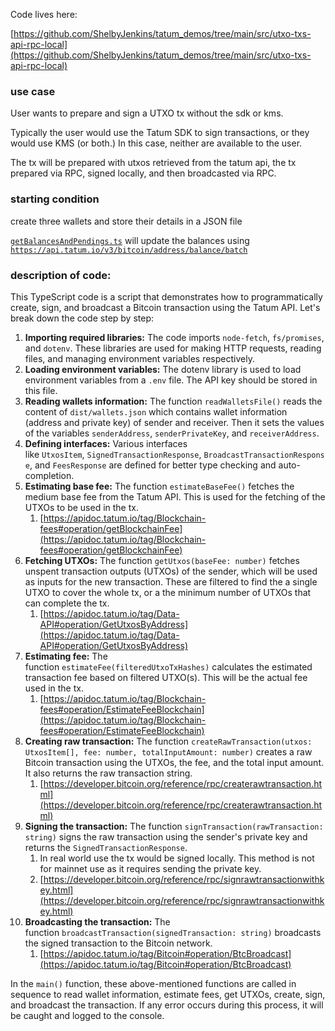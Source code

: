 Code lives here:

[https://github.com/ShelbyJenkins/tatum_demos/tree/main/src/utxo-txs-api-rpc-local](https://github.com/ShelbyJenkins/tatum_demos/tree/main/src/utxo-txs-api-rpc-local)

### use case

User wants to prepare and sign a UTXO tx without the sdk or kms.

Typically the user would use the Tatum SDK to sign transactions, or they would use KMS (or both.) In this case, neither are available to the user.

The tx will be prepared with utxos retrieved from the tatum api, the tx prepared via RPC, signed locally, and then broadcasted via RPC.

### starting condition

create three wallets and store their details in a JSON file

[`getBalancesAndPendings.ts`](https://github.com/ShelbyJenkins/tatum_demos/blob/main/src/utxo-txs-api-rpc-local/getBalancesAndPendings.ts) will update the balances using [`https://api.tatum.io/v3/bitcoin/address/balance/batch`](https://api.tatum.io/v3/bitcoin/address/balance/batch)

### description of code:

This TypeScript code is a script that demonstrates how to programmatically create, sign, and broadcast a Bitcoin transaction using the Tatum API. Let's break down the code step by step:

1. **Importing required libraries:** The code imports `node-fetch`, `fs/promises`, and `dotenv`. These libraries are used for making HTTP requests, reading files, and managing environment variables respectively.
2. **Loading environment variables:** The dotenv library is used to load environment variables from a `.env` file. The API key should be stored in this file.
3. **Reading wallets information:** The function `readWalletsFile()` reads the content of `dist/wallets.json` which contains wallet information (address and private key) of sender and receiver. Then it sets the values of the variables `senderAddress`, `senderPrivateKey`, and `receiverAddress`.
4. **Defining interfaces:** Various interfaces like `UtxosItem`, `SignedTransactionResponse`, `BroadcastTransactionResponse`, and `FeesResponse` are defined for better type checking and auto-completion.
5. **Estimating base fee:** The function `estimateBaseFee()` fetches the medium base fee from the Tatum API. This is used for the fetching of the UTXOs to be used in the tx.
    1. [https://apidoc.tatum.io/tag/Blockchain-fees#operation/getBlockchainFee](https://apidoc.tatum.io/tag/Blockchain-fees#operation/getBlockchainFee)
6. **Fetching UTXOs:** The function `getUtxos(baseFee: number)` fetches unspent transaction outputs (UTXOs) of the sender, which will be used as inputs for the new transaction. These are filtered to find the a single UTXO to cover the whole tx, or a the minimum number of UTXOs that can complete the tx.
    1. [https://apidoc.tatum.io/tag/Data-API#operation/GetUtxosByAddress](https://apidoc.tatum.io/tag/Data-API#operation/GetUtxosByAddress)
7. **Estimating fee:** The function `estimateFee(filteredUtxoTxHashes)` calculates the estimated transaction fee based on filtered UTXO(s). This will be the actual fee used in the tx. 
    1. [https://apidoc.tatum.io/tag/Blockchain-fees#operation/EstimateFeeBlockchain](https://apidoc.tatum.io/tag/Blockchain-fees#operation/EstimateFeeBlockchain)
8. **Creating raw transaction:** The function `createRawTransaction(utxos: UtxosItem[], fee: number, totalInputAmount: number)` creates a raw Bitcoin transaction using the UTXOs, the fee, and the total input amount. It also returns the raw transaction string.
    1. [https://developer.bitcoin.org/reference/rpc/createrawtransaction.html](https://developer.bitcoin.org/reference/rpc/createrawtransaction.html)
9. **Signing the transaction:** The function `signTransaction(rawTransaction: string)` signs the raw transaction using the sender's private key and returns the `SignedTransactionResponse`.
    1. In real world use the tx would be signed locally. This method is not for mainnet use as it requires sending the private key.
    2. [https://developer.bitcoin.org/reference/rpc/signrawtransactionwithkey.html](https://developer.bitcoin.org/reference/rpc/signrawtransactionwithkey.html)
10. **Broadcasting the transaction:** The function `broadcastTransaction(signedTransaction: string)` broadcasts the signed transaction to the Bitcoin network.
    1. [https://apidoc.tatum.io/tag/Bitcoin#operation/BtcBroadcast](https://apidoc.tatum.io/tag/Bitcoin#operation/BtcBroadcast)

In the `main()` function, these above-mentioned functions are called in sequence to read wallet information, estimate fees, get UTXOs, create, sign, and broadcast the transaction. If any error occurs during this process, it will be caught and logged to the console.